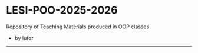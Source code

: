 # LESI-POO-2025-2026
Repository of Teaching Materials produced in OOP classes
- by lufer
-------------------------------------------------------
